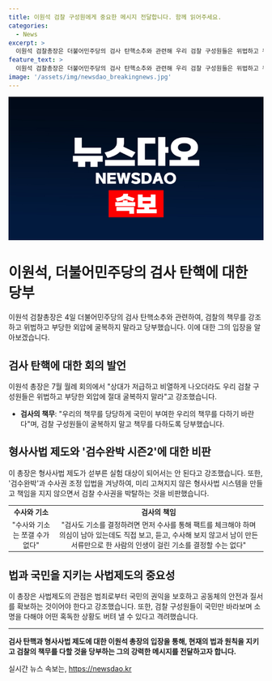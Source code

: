 ```yaml
---
title: 이원석 검찰 구성원에게 중요한 메시지 전달합니다. 함께 읽어주세요.
categories:
  - News
excerpt: >
  이원석 검찰총장은 더불어민주당의 검사 탄핵소추와 관련해 우리 검찰 구성원들은 위법하고 부당한 외압에 절대 굴복하지 말라고 당부하며, 검사 탄핵에 강하게 비판했다. 또한 검수완박 시즌2에 대해 형사사법 제도는 실험 대상이 아니며, 수사와 기소는 쪼갤 수 없다고 강조했다. 또한 사회적 관심이 컸던 사건들의 주임 검사들을 호명하며 검찰청을 폐지하고 수사와 기소를 억지로 분리해 이처럼 밤낮 없이 노력하는 검사들의 모습을 더는 볼 수 없게 만들어 얻고자 하는 것이 무엇인가라고 꼬집었다.
feature_text: >
  이원석 검찰총장은 더불어민주당의 검사 탄핵소추와 관련해 우리 검찰 구성원들은 위법하고 부당한 외압에 절대 굴복하지 말라고 당부하며, 검사 탄핵에 강하게 비판했다. 또한 검수완박 시즌2에 대해 형사사법 제도는 실험 대상이 아니며, 수사와 기소는 쪼갤 수 없다고 강조했다. 또한 사회적 관심이 컸던 사건들의 주임 검사들을 호명하며 검찰청을 폐지하고 수사와 기소를 억지로 분리해 이처럼 밤낮 없이 노력하는 검사들의 모습을 더는 볼 수 없게 만들어 얻고자 하는 것이 무엇인가라고 꼬집었다.
image: '/assets/img/newsdao_breakingnews.jpg'
---
```


<p><img src="/assets/img/newsdao_breakingnews.jpg" alt="koreaapp 속보" /></p>

<h1>이원석, 더불어민주당의 검사 탄핵에 대한 당부</h1>

<p data-ke-size="size16">이원석 검찰총장은 4일 더불어민주당의 검사 탄핵소추와 관련하여, 검찰의 책무를 강조하고 위법하고 부당한 외압에 굴복하지 말라고 당부했습니다. 이에 대한 그의 입장을 알아보겠습니다.</p>

<h2>검사 탄핵에 대한 회의 발언</h2>

<p data-ke-size="size16">이원석 총장은 7월 월례 회의에서 "상대가 저급하고 비열하게 나오더라도 우리 검찰 구성원들은 위법하고 부당한 외압에 절대 굴복하지 말라"고 강조했습니다.</p>

<ul>
  <li><b>검사의 책무</b>: "우리의 책무를 당당하게 국민이 부여한 우리의 책무를 다하기 바란다"며, 검찰 구성원들이 굴복하지 말고 책무를 다하도록 당부했습니다.</li>
</ul>

<h2>형사사법 제도와 '검수완박 시즌2'에 대한 비판</h2>

<p data-ke-size="size16">이 총장은 형사사법 제도가 섣부른 실험 대상이 되어서는 안 된다고 강조했습니다. 또한, '검수완박'과 수사권 조정 입법을 겨냥하여, 미리 고쳐지지 않은 형사사법 시스템을 만들고 책임을 지지 않으면서 검찰 수사권을 박탈하는 것을 비판했습니다.</p>

<table>
  <tr>
    <td style="text-align: center; height: 17px;"><b>수사와 기소</b></td>
    <td style="text-align: center; height: 17px;"><b>검사의 책임</b></td>
  </tr>
  <tr>
    <td style="text-align: center; height: 17px;">"수사와 기소는 쪼갤 수가 없다"</td>
    <td style="text-align: center; height: 17px;">"검사도 기소를 결정하려면 먼저 수사를 통해 팩트를 체크해야 하며 의심이 남아 있는데도 직접 보고, 듣고, 수사해 보지 않고서 남이 만든 서류만으로 한 사람의 인생이 걸린 기소를 결정할 수는 없다"</td>
  </tr>
</table>

<h2>법과 국민을 지키는 사법제도의 중요성</h2>

<p data-ke-size="size16">이 총장은 사법제도의 관점은 범죄로부터 국민의 권익을 보호하고 공동체의 안전과 질서를 확보하는 것이어야 한다고 강조했습니다. 또한, 검찰 구성원들이 국민만 바라보며 소명을 다해야 어떤 혹독한 상황도 버텨 낼 수 있다고 격려했습니다.</p>

<hr>

<p data-ke-size="size16"><b>검사 탄핵과 형사사법 제도에 대한 이원석 총장의 입장을 통해, 현재의 법과 원칙을 지키고 검찰의 책무를 다할 것을 당부하는 그의 강력한 메시지를 전달하고자 합니다.</b></p>
실시간 뉴스 속보는, <a href="https://newsdao.kr" rel="dofollow">https://newsdao.kr</a>


